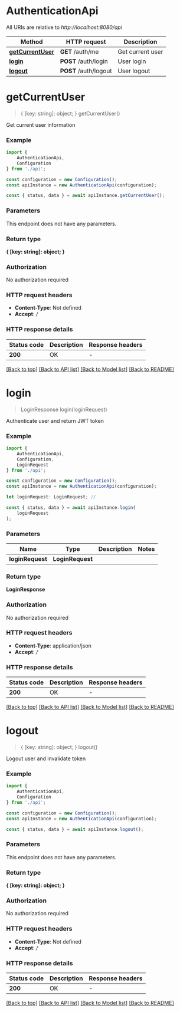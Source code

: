 # AuthenticationApi

All URIs are relative to *http://localhost:8080/api*

|Method | HTTP request | Description|
|------------- | ------------- | -------------|
|[**getCurrentUser**](#getcurrentuser) | **GET** /auth/me | Get current user|
|[**login**](#login) | **POST** /auth/login | User login|
|[**logout**](#logout) | **POST** /auth/logout | User logout|

# **getCurrentUser**
> { [key: string]: object; } getCurrentUser()

Get current user information

### Example

```typescript
import {
    AuthenticationApi,
    Configuration
} from './api';

const configuration = new Configuration();
const apiInstance = new AuthenticationApi(configuration);

const { status, data } = await apiInstance.getCurrentUser();
```

### Parameters
This endpoint does not have any parameters.


### Return type

**{ [key: string]: object; }**

### Authorization

No authorization required

### HTTP request headers

 - **Content-Type**: Not defined
 - **Accept**: */*


### HTTP response details
| Status code | Description | Response headers |
|-------------|-------------|------------------|
|**200** | OK |  -  |

[[Back to top]](#) [[Back to API list]](../README.md#documentation-for-api-endpoints) [[Back to Model list]](../README.md#documentation-for-models) [[Back to README]](../README.md)

# **login**
> LoginResponse login(loginRequest)

Authenticate user and return JWT token

### Example

```typescript
import {
    AuthenticationApi,
    Configuration,
    LoginRequest
} from './api';

const configuration = new Configuration();
const apiInstance = new AuthenticationApi(configuration);

let loginRequest: LoginRequest; //

const { status, data } = await apiInstance.login(
    loginRequest
);
```

### Parameters

|Name | Type | Description  | Notes|
|------------- | ------------- | ------------- | -------------|
| **loginRequest** | **LoginRequest**|  | |


### Return type

**LoginResponse**

### Authorization

No authorization required

### HTTP request headers

 - **Content-Type**: application/json
 - **Accept**: */*


### HTTP response details
| Status code | Description | Response headers |
|-------------|-------------|------------------|
|**200** | OK |  -  |

[[Back to top]](#) [[Back to API list]](../README.md#documentation-for-api-endpoints) [[Back to Model list]](../README.md#documentation-for-models) [[Back to README]](../README.md)

# **logout**
> { [key: string]: object; } logout()

Logout user and invalidate token

### Example

```typescript
import {
    AuthenticationApi,
    Configuration
} from './api';

const configuration = new Configuration();
const apiInstance = new AuthenticationApi(configuration);

const { status, data } = await apiInstance.logout();
```

### Parameters
This endpoint does not have any parameters.


### Return type

**{ [key: string]: object; }**

### Authorization

No authorization required

### HTTP request headers

 - **Content-Type**: Not defined
 - **Accept**: */*


### HTTP response details
| Status code | Description | Response headers |
|-------------|-------------|------------------|
|**200** | OK |  -  |

[[Back to top]](#) [[Back to API list]](../README.md#documentation-for-api-endpoints) [[Back to Model list]](../README.md#documentation-for-models) [[Back to README]](../README.md)

